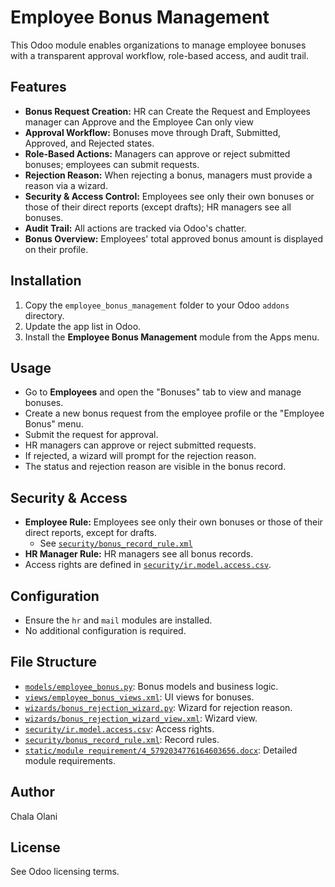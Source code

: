 # Employee Bonus Management

This Odoo module enables organizations to manage employee bonuses with a transparent approval workflow, role-based access, and audit trail.

## Features

- **Bonus Request Creation:** HR can Create the Request and Employees manager can Approve and the Employee Can only view
- **Approval Workflow:** Bonuses move through Draft, Submitted, Approved, and Rejected states.
- **Role-Based Actions:** Managers can approve or reject submitted bonuses; employees can submit requests.
- **Rejection Reason:** When rejecting a bonus, managers must provide a reason via a wizard.
- **Security & Access Control:** Employees see only their own bonuses or those of their direct reports (except drafts); HR managers see all bonuses.
- **Audit Trail:** All actions are tracked via Odoo's chatter.
- **Bonus Overview:** Employees' total approved bonus amount is displayed on their profile.

## Installation

1. Copy the `employee_bonus_management` folder to your Odoo `addons` directory.
2. Update the app list in Odoo.
3. Install the **Employee Bonus Management** module from the Apps menu.

## Usage

- Go to **Employees** and open the "Bonuses" tab to view and manage bonuses.
- Create a new bonus request from the employee profile or the "Employee Bonus" menu.
- Submit the request for approval.
- HR managers can approve or reject submitted requests.
- If rejected, a wizard will prompt for the rejection reason.
- The status and rejection reason are visible in the bonus record.

## Security & Access

- **Employee Rule:** Employees see only their own bonuses or those of their direct reports, except for drafts.
  - See [`security/bonus_record_rule.xml`](security/bonus_record_rule.xml)
- **HR Manager Rule:** HR managers see all bonus records.
- Access rights are defined in [`security/ir.model.access.csv`](security/ir.model.access.csv).

## Configuration

- Ensure the `hr` and `mail` modules are installed.
- No additional configuration is required.

## File Structure

- [`models/employee_bonus.py`](models/employee_bonus.py): Bonus models and business logic.
- [`views/employee_bonus_views.xml`](views/employee_bonus_views.xml): UI views for bonuses.
- [`wizards/bonus_rejection_wizard.py`](wizards/bonus_rejection_wizard.py): Wizard for rejection reason.
- [`wizards/bonus_rejection_wizard_view.xml`](wizards/bonus_rejection_wizard_view.xml): Wizard view.
- [`security/ir.model.access.csv`](security/ir.model.access.csv): Access rights.
- [`security/bonus_record_rule.xml`](security/bonus_record_rule.xml): Record rules.
- [`static/module requirement/4_5792034776164603656.docx`](static/module%20requirement/4_5792034776164603656.docx): Detailed module requirements.

## Author

Chala Olani

## License

See Odoo licensing terms.